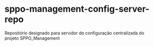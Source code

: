 # sppo-management-config-server-repo
Repositório designado para servidor de configuração centralizada do projeto SPPO_Management

